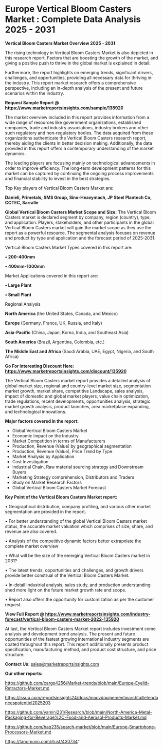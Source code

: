 # Europe Vertical Bloom Casters Market : Complete Data Analysis 2025 - 2031

<Strong> Vertical Bloom Casters Market Overview 2025 - 2031</strong>

The rising technology in Vertical Bloom Casters Market is also depicted in this research report. Factors that are boosting the growth of the market, and giving a positive push to thrive in the global market is explained in detail.

Furthermore, the report highlights on emerging trends, significant drivers, challenges, and opportunities, providing all necessary data for thriving in the industry. This report market research offers a comprehensive perspective, including an in-depth analysis of the present and future scenarios within the industry.

<strong>Request Sample Report @ <a href=https://www.marketreportsinsights.com/sample/135920>https://www.marketreportsinsights.com/sample/135920</a></strong>

The market overview included in this report provides information from a wide range of resources like government organizations, established companies, trade and industry associations, industry brokers and other such regulatory and non-regulatory bodies. The data acquired from these organizations authenticate the Vertical Bloom Casters research report, thereby aiding the clients in better decision making. Additionally, the data provided in this report offers a contemporary understanding of the market dynamics.

The leading players are focusing mainly on technological advancements in order to improve efficiency. The long-term development patterns for this market can be captured by continuing the ongoing process improvements and financial stability to invest in the best strategies.

Top Key players of Vertical Bloom Casters Market are:

<strong>Danieli, Primetals, SMS Group, Sino-Heavymach, JP Steel Plantech Co, CCTEC, Sarralle</strong>

<strong><b>Global Vertical Bloom Casters Market Scope and Size:</b></strong>
The Vertical Bloom Casters market is declared segment by company, region (country), type, and application. Players, stakeholders, and other participants in the global Vertical Bloom Casters market will gain the market scope as they use the report as a powerful resource. The segmental analysis focuses on revenue and product by type and application and the forecast period of 2025-2031.

Vertical Bloom Casters Market Types covered in this report are:

<strong>• 200-400mm

• 400mm-1000mm</strong>

Market Applications covered in this report are:

<strong>• Large Plant

• Small Plant</strong> 

Regional Analysis

<strong>North America</strong> (the United States, Canada, and Mexico)

<strong>Europe</strong> (Germany, France, UK, Russia, and Italy)

<strong>Asia-Pacific</strong> (China, Japan, Korea, India, and Southeast Asia)

<strong>South America</strong> (Brazil, Argentina, Colombia, etc.)

<strong>The Middle East and Africa</strong> (Saudi Arabia, UAE, Egypt, Nigeria, and South Africa)

<strong>Go For Interesting Discount Here: <a href=https://www.marketreportsinsights.com/discount/135920>https://www.marketreportsinsights.com/discount/135920</a></strong>

The Vertical Bloom Casters market report provides a detailed analysis of global market size, regional and country-level market size, segmentation market growth, market share, competitive Landscape, sales analysis, impact of domestic and global market players, value chain optimization, trade regulations, recent developments, opportunities analysis, strategic market growth analysis, product launches, area marketplace expanding, and technological innovations.

<strong><b>Major factors covered in the report:</b></strong>
<ul>
  <li>Global Vertical Bloom Casters Market </li>
  <li>Economic Impact on the Industry</li>
  <li>Market Competition in terms of Manufacturers</li>
  <li>Production, Revenue (Value) by geographical segmentation</li>
  <li>Production, Revenue (Value), Price Trend by Type</li>
  <li>Market Analysis by Application</li>
  <li>Cost Investigation</li>
  <li>Industrial Chain, Raw material sourcing strategy and Downstream Buyers</li>
  <li>Marketing Strategy comprehension, Distributors and Traders</li>
  <li>Study on Market Research Factors</li>
  <li>Global Vertical Bloom Casters Market Forecast</li>
</ul>

<strong><b>Key Point of the Vertical Bloom Casters Market report:</b></strong>

• Geographical distribution, company profiling, and various other market segmentation are provided in the report.

• For better understanding of the global Vertical Bloom Casters market status, the accurate market valuation which comprises of size, share, and revenue are also covered.

• Analysis of the competitive dynamic factors better extrapolate the complete market overview

• What will be the size of the emerging Vertical Bloom Casters market in 2031?

• The latest trends, opportunities and challenges, and growth drivers provide better construal of the Vertical Bloom Casters Market.

• In-detail industrial analysis, sales study, and production understanding shed more light on the future market growth rate and scope.

• Report also offers the opportunity for customization as per the customer request.

<strong><b>View Full Report @ <a href=https://www.marketreportsinsights.com/industry-forecast/vertical-bloom-casters-market-2022-135920>https://www.marketreportsinsights.com/industry-forecast/vertical-bloom-casters-market-2022-135920</a></b></strong>


At last, the Vertical Bloom Casters Market report includes investment come analysis and development trend analysis. The present and future opportunities of the fastest growing international industry segments are coated throughout this report. This report additionally presents product specification, manufacturing method, and product cost structure, and price structure.

<strong>Contact Us:</strong>
sales@marketreportsinsights.com

<strong>Our other reports:</strong>

<a href=https://github.com/cargo4256/Market-trends/blob/main/Europe-Eyelid-Retractors-Market.md>https://github.com/cargo4256/Market-trends/blob/main/Europe-Eyelid-Retractors-Market.md</a>

<a href=https://issuu.com/reportsinsights24/docs/mocvdquipementmarchtailletendancespotentiel2025203>https://issuu.com/reportsinsights24/docs/mocvdquipementmarchtailletendancespotentiel2025203</a>

<a href=https://github.com/yamini231/Research/blob/main/North-America-Metal-Packaging-for-Beverage%2C-Food-and-Aerosol-Products-Market.md>https://github.com/yamini231/Research/blob/main/North-America-Metal-Packaging-for-Beverage%2C-Food-and-Aerosol-Products-Market.md</a>

<a href=https://github.com/haq235/search-market/blob/main/Europe-Smartphone-Processors-Market.md>https://github.com/haq235/search-market/blob/main/Europe-Smartphone-Processors-Market.md</a>

<a href=https://tanomuno.com/illust/430734>https://tanomuno.com/illust/430734</a>"

